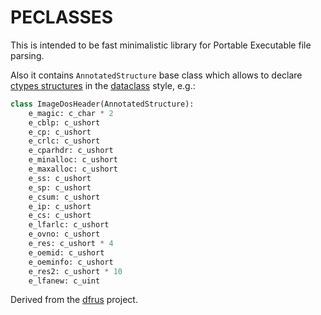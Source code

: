 # PECLASSES

This is intended to be fast minimalistic library for Portable Executable file parsing.

Also it contains `AnnotatedStructure` base class which allows to declare 
[ctypes structures](https://docs.python.org/3/library/ctypes.html#structures-and-unions)
in the [dataclass](https://docs.python.org/3/library/dataclasses.html) style, e.g.:

```python
class ImageDosHeader(AnnotatedStructure):
    e_magic: c_char * 2
    e_cblp: c_ushort
    e_cp: c_ushort
    e_crlc: c_ushort
    e_cparhdr: c_ushort
    e_minalloc: c_ushort
    e_maxalloc: c_ushort
    e_ss: c_ushort
    e_sp: c_ushort
    e_csum: c_ushort
    e_ip: c_ushort
    e_cs: c_ushort
    e_lfarlc: c_ushort
    e_ovno: c_ushort
    e_res: c_ushort * 4
    e_oemid: c_ushort
    e_oeminfo: c_ushort
    e_res2: c_ushort * 10
    e_lfanew: c_uint
```

Derived from the [dfrus](https://github.com/dfint/dfrus) project.
